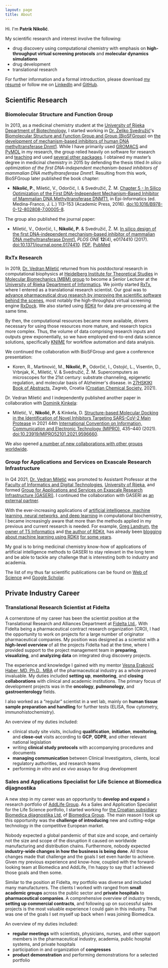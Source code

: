 ```yaml
---
layout: page
title: About
---
```


Hi. I'm **Patrik Nikolić**.

My scientific research and interest involve the following:

- drug discovery using computational chemistry with emphasis on **high-throughput virtual screening protocols** and **molecular dynamics simulations**
- drug development
- translational research

For further information and a formal introduction, please download [my résumé](files/resume.pdf) or follow me on [LinkedIn](https://www.linkedin.com/in/patrik-nikolic-8aa48310a) and [GitHub](https://github.com/patrik-nikolic).

## Scientific Research

### Biomolecular Structure and Function Group

In 2013, as a medicinal chemistry student at the [University of Rijeka](https://uniri.hr/) [Department of Biotechnology](https://www.biotech.uniri.hr/), I started working in [Dr. Željko Svedružić](https://svedruziclab.github.io/principal-investigator.html)'s [Biomolecular Structure and Function Group and Group (BioSFGroup)](https://svedruziclab.github.io/group.html) on [the development of mechanism-based inhibitors of human DNA methyltransferase Dnmt1](https://svedruziclab.github.io/research.html#projects). While I have primarily used [GROMACS](https://www.gromacs.org/) and [PyMOL](https://pymol.org/) in my research, the group relied heavily on software for research and [teaching](https://svedruziclab.github.io/teaching.html) and used [several other packages](https://svedruziclab.github.io/software.html). I obtained my master’s degree in medicinal chemistry in 2015 by defending the thesis titled *In silico optimization of the first DNA-independent mechanism-based inhibitors of mammalian DNA methyltransferase Dnmt1*. Resulting from this work, BioSFGroup later published the book chapter:

- **Nikolić, P.**, Miletić, V., Odorčić, I. & Svedružić, Ž. M. [Chapter 5 - In Silico Optimization of the First DNA-Independent Mechanism-Based Inhibitor of Mammalian DNA Methyltransferase DNMT1.](https://www.sciencedirect.com/science/article/pii/B9780128028087000058) in Epi-Informatics (ed. Medina-Franco, J. L.) 113–153 (Academic Press, 2016). [doi:10.1016/B978-0-12-802808-7.00005-8](https://doi.org/10.1371/10.1016/B978-0-12-802808-7.00005-8).

The group also published the journal paper:

- Miletić, V., Odorčić, I., **Nikolić, P.** & Svedružić, Ž. M. [In silico design of the first DNA-independent mechanism-based inhibitor of mammalian DNA methyltransferase Dnmt1.](https://journals.plos.org/plosone/article?id=10.1371/journal.pone.0174410) *PLOS ONE* **12**(4), e0174410 (2017). [doi:10.1371/journal.pone.0174410](https://doi.org/10.1371/journal.pone.0174410). [PDF](https://journals.plos.org/plosone/article/file?id=10.1371/journal.pone.0174410&type=printable), [PubMed](https://www.ncbi.nlm.nih.gov/pubmed/28399172)

### RxTx Research

In 2019, [Dr. Vedran Miletić](https://vedran.miletic.net/) returned from his postdoctoral research in computational biophysics at [Heidelberg Institute for Theoretical Studies](https://www.h-its.org/) in [Molecular Biomechanics (MBM) group](https://www.h-its.org/research/mbm/) to become a Senior Lecturer at the [University of Rijeka](https://uniri.hr/) [Department of Informatics](https://www.inf.uniri.hr/). We jointly started [RxTx](https://www.rxtx.tech/), where I entered as a translational research scientist. Our goal was to [advance pharmaceutical drug research by improving the scientific software behind the scenes](https://www.rxtx.tech/blog/rxtx-vision-and-outlook), most notably the high-throughput virtual screening engine [RxDock](https://rxdock.gitlab.io/). We also started using [RDKit](https://rdkit.org/) for data pre-processing at the same time.

By then, the computational resources became more available, drivers necessary for using those resources more mature, and research topics more complex. Thus, the volume of data comprising research inputs and outputs grew exponentially, so we have employed end-to-end data science solutions, specifically [KNIME](https://www.knime.com/) for workflow automation and data analysis.

We continued the collaboration with BioSFGroup and gave a conference presentation:

- Koren, R., Martinović, M., **Nikolić, P.**, Odorčić, I., Ostojić, L., Visentin, D., Vrbnjak, K., Miletić, V. & Svedružić, Ž. M. Supercomputers as microscopes for the 21st century: substrate channeling, epigenetic regulation, and molecular basis of Alzheimer's disease. in [27HSKIKI Book of Abstracts](https://27hskiki.hkd.hr/book-of-abstracts/), Zagreb, Croatia ([Croatian Chemical Society](https://www.hkd.hr/), 2021).

Dr. Vedran Miletić and I independently published another paper in collaboration with [Dominik Kinkela](https://group.miletic.net/en/people/):

- Miletić, V., **Nikolić, P.** & Kinkela, D. [Structure-based Molecular Docking in the Identification of Novel Inhibitors Targeting SARS-CoV-2 Main Protease](https://ieeexplore.ieee.org/document/9596660) in 2021 44th [International Convention on Information, Communication and Electronic Technology (MIPRO)](http://www.mipro.hr/), 435–440 (2021). [doi:10.23919/MIPRO52101.2021.9596660](https://doi.org/10.23919/MIPRO52101.2021.9596660).

We also opened [a number of new collaborations with other groups worldwide](https://www.rxtx.tech/research).

### Group for Applications and Services on Exascale Research Infrastructure

In Q4 2021, [Dr. Vedran Miletić](https://vedran.miletic.net/) was promoted to Assistant Professor at the [Faculty of Informatics and Digital Technologies](https://www.inf.uniri.hr/), [University of Rijeka](https://uniri.hr/), and formed [Group for Applications and Services on Exascale Research Infrastructure (GASERI)](https://group.miletic.net/en/). I continued the collaboration with GASERI as [an external partner](https://group.miletic.net/en/people/).

With the ever-increasing applications of [artificial intelligence, machine learning, neural networks, and deep learning](https://www.ibm.com/cloud/blog/ai-vs-machine-learning-vs-deep-learning-vs-neural-networks) in computational biochemistry, I became increasingly aware that more than the methods applied in my previous and current research is needed. For example, [Greg Landrum](https://github.com/greglandrum), [the owner of T5 Informatics](http://www.t5informatics.com/) and [the author of RDKit](https://rdkit.org/docs/Overview.html), has already been [blogging about machine learning using RDKit](https://greglandrum.github.io/rdkit-blog/) [for some years](https://rdkit.blogspot.com/).

My goal is to bring medicinal chemistry know-how of applications of artificial intelligence methods to GASERI to stay relevant in the long term and be able to tackle any challenge that is interesting both to industry and academia.

The list of my thus far scientific publications can be found on [Web of Science](https://www.webofscience.com/wos/author/record/28345853) and [Google Scholar](https://scholar.google.com/citations?user=4sYRL_kAAAAJ).

## Private Industry Career

### Translational Research Scientist at Fidelta

A cornerstone of my career has been the scientist position at the Translational Research and Alliances Department at [Fidelta Ltd.](https://www.fidelta.eu/). With Fidelta being a pharmaceutical contract research organization (CRO), I had the opportunity to work on projects for a large number of originator pharmaceutical companies. My position was designed as a scientist with a **high-level overview** of all the projects Fidelta had at the time, where I provided support to the project management team in **preparing**, **visualizing**, and **analyzing data** on integrated drug discovery projects.

The experience and knowledge I gained with my mentor [Vesna Eraković Haber, MD, Ph.D., MBA](https://www.fidelta.eu/about-us/) of the pharmaceutical industry as a whole proved invaluable. My duties included **setting up**, **monitoring**, and **closing collaborations** with clinical and academic institutions. The primary focus of development projects was in the **oncology**, **pulmonology**, and **gastroenterology** fields.

I also worked as a “regular” scientist in a wet lab, mainly on **human tissue sample preparation and handling** for further tests (ELISA, flow cytometry, immunohistochemistry).

An overview of my duties included:

- clinical study site visits, including **qualification**, **initiation**, **monitoring**, and **close-out** visits according to **GCP**, **GDPR**, and other relevant national legislation
- writing **clinical study protocols** with accompanying procedures and documents
- **managing communication** between Clinical Investigators, clients, local regulatory authorities, and research teams
- performing *in vitro* and *ex vivo* assays for drug development

### Sales and Applications Specialist for Life Science at Biomedica dijagnostika

A new step in my career was an opportunity to **develop and expand** a research portfolio of [AddLife Group](https://www.add.life/en/). As a Sales and Application Specialist for the Life Science portfolio, I started working for [the Croatian subsidiary Biomedica dijagnostika Ltd.](https://www.bmgrp.hr/) of [Biomedica Group](https://www.bmgrp.com/). The main reason I took up this opportunity was the **challenge of introducing** new and cutting-edge technology in the competitive European market.

Nobody expected a global pandemic of that size and scope, and certainly not the size and scope of the disruption it caused on worldwide manufacturing and distribution chains. Furthermore, nobody expected **industry-wide changes in how the business is being done**. All those changes made that challenge and the goals I set even harder to achieve. Given my previous experience and know-how, coupled with the forward-looking team at Biomedica and AddLife, I’m happy to say that I achieved those goals and then some.

Similar to the position at Fidelta, my portfolio was diverse and included many manufacturers. The clients I worked with ranged from **small academic groups** across the public sector and **private hospitals** to **pharmaceutical companies**. A comprehensive overview of industry trends, **setting up commercial contracts**, and following up on successful sales projects is the most valuable experience I could gain in this industry. That was one of the goals I set myself up back when I was joining Biomedica.

An overview of my duties included:

- **regular meetings** with scientists, physicians, nurses, and other support members in the pharmaceutical industry, academia, public hospital systems, and private hospitals
- participation in and organization of **congresses**
- **product demonstration** and performing demonstrations for a selected portfolio
